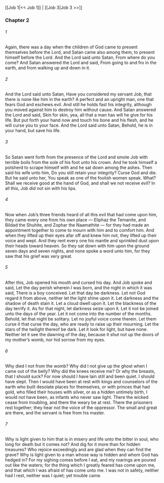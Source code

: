 [[Job 1|<< Job 1]]  |  [[Job 3|Job 3 >>]]

### Chapter 2
###### 1
Again, there was a day when the children of God came to present themselves before the Lord, and Satan came also among them, to present himself before the Lord. And the Lord said unto Satan, From where do you come? And Satan answered the Lord and said, From going to and fro in the earth, and from walking up and down in it.

###### 2
And the Lord said unto Satan, Have you considered my servant Job, that there is none like him in the earth? A perfect and an upright man, one that fears God and eschews evil. And still he holds fast his integrity, although you moved against him to destroy him without cause. And Satan answered the Lord and said, Skin for skin, yea, all that a man has will he give for his life. But put forth your hand now and touch his bone and his flesh, and he will curse you to your face. And the Lord said unto Satan, Behold, he is in your hand, but save his life.

###### 3
So Satan went forth from the presence of the Lord and smote Job with terrible boils from the sole of his foot unto his crown. And he took himself a potsherd to scrape himself with and he sat down among the ashes. Then said his wife unto him, Do you still retain your integrity? Curse God and die. But he said unto her, You speak as one of the foolish women speak. What? Shall we receive good at the hand of God, and shall we not receive evil? In all this, Job did not sin with his lips.

###### 4
Now when Job’s three friends heard of all this evil that had come upon him, they came every one from his own place — Eliphaz the Temanite, and Bildad the Shuhite, and Zophar the Naamathite — for they had made an appointment together to come to mourn with him and to comfort him. And when they lifted up their eyes afar off and knew him not, they lifted up their voice and wept. And they rent every one his mantle and sprinkled dust upon their heads toward heaven. So they sat down with him upon the ground seven days and seven nights, and none spoke a word unto him, for they saw that his grief was very great.

###### 5
After this, Job opened his mouth and cursed his day. And Job spoke and said, Let the day perish wherein I was born, and the night in which it was said, There is a boy conceived. Let that day be darkness. Let not God regard it from above, neither let the light shine upon it. Let darkness and the shadow of death stain it. Let a cloud dwell upon it. Let the blackness of the day terrify it. As for that night, let darkness seize upon it. Let it not be joined unto the days of the year. Let it not come into the number of the months. Behold, let that night be solitary. Let no joyful voice come therein. Let them curse it that curse the day, who are ready to raise up their mourning. Let the stars of the twilight thereof be dark. Let it look for light, but have none. Neither let it see the dawning of the day, because it shut not up the doors of my mother’s womb, nor hid sorrow from my eyes.

###### 6
Why died I not from the womb? Why did I not give up the ghost when I came out of the belly? Why did the knees receive me? Or why the breasts, that I should suck? For now should I have lain still and been quiet. I should have slept. Then I would have been at rest with kings and counselors of the earth who built desolate places for themselves, or with princes that had gold, who filled their houses with silver, or as a hidden untimely birth, I would not have been, as infants who never saw light. There the wicked cease from troubling, and there the weary be at rest. There the prisoners rest together; they hear not the voice of the oppressor. The small and great are there, and the servant is free from his master.

###### 7
Why is light given to him that is in misery and life unto the bitter in soul, who long for death but it comes not? And dig for it more than for hidden treasures? Who rejoice exceedingly and are glad when they can find the grave? Why is light given to a man whose way is hidden and whom God has hedged in? For my sighing comes before I eat, and my roarings are poured out like the waters; for the thing which I greatly feared has come upon me, and that which I was afraid of has come unto me. I was not in safety, neither had I rest, neither was I quiet; yet trouble came.